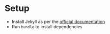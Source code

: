 # Setup
- Install Jekyll as per the [official documentation](https://jekyllrb.com/docs/installation/)
- Run `bundle` to install dependencies